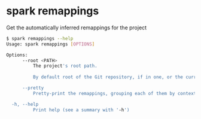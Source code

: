 # spark remappings

Get the automatically inferred remappings for the project

```bash
$ spark remappings --help
Usage: spark remappings [OPTIONS]

Options:
      --root <PATH>
          The project's root path.
          
          By default root of the Git repository, if in one, or the current working directory.

      --pretty
          Pretty-print the remappings, grouping each of them by context

  -h, --help
          Print help (see a summary with '-h')
```